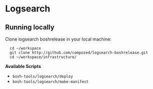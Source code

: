 # Logsearch 


## Running locally


Clone logsearch boshrelease in your local machine:

```
  cd ~/workspace
  git clone http://github.com/compozed/logsearch-boshrelease.git
  cd ~/workspace/infrastructure/
```
  
__Available Scripts__

- `bosh-tools/logsearch/deploy`
- `bosh-tools/logsearch/make-manifest`



